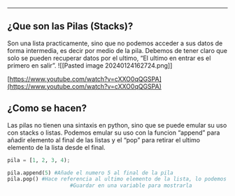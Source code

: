 
---
## **¿Que son las Pilas (Stacks)?**

Son una lista practicamente, sino que no podemos acceder a sus datos de forma intermedia, es decir por medio de la pila. Debemos de tener claro que solo se pueden recuperar datos por el ultimo, “El ultimo en entrar es el primero en salir”.
![[Pasted image 20240124162724.png]]

[https://www.youtube.com/watch?v=cXXO0qQGSPA](https://www.youtube.com/watch?v=cXXO0qQGSPA)

## **¿Como se hacen?**

Las pilas no tienen una sintaxis en python, sino que se puede emular su uso con stacks o listas. Podemos emular su uso con la funcion “append” para añadir elemento al final de las listas y el “pop” para retirar el ultimo elemento de la lista desde el final.

```python
pila = [1, 2, 3, 4);

pila.append(5) #Añade el numero 5 al final de la pila
pila.pop() #Hace referencia al ultimo elemento de la lista, lo podemos
					#Guardar en una variable para mostrarla
```

